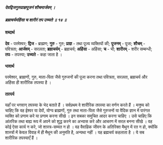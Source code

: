 ##### देवद्विजगुरुप्राज्ञपूजनं शौचमार्जवम् ।
##### ब्रह्मचर्यमहिंसा च शारीरं तप उच्यते ॥ १४ ॥

#### शब्दार्थ

**देव** - परमेश्वर; **द्विज** - ब्राह्मण; **गुरु** - गुरु; **प्राज्ञ** - तथा पूज्य व्यक्तियों की; **पूजनम्** - पूजा; **शौचम्** - पवित्रता; **आर्जवम्** - सरलता; **ब्रह्मचर्यम्** - ब्रह्मचर्य; **अहिंसा** - अहिंसा; **च** - भी; **शारीरम्** - शरीर सम्बन्धी; **तपः** - तपस्या; **उच्यते** - कहा जाता है ।

#### भावार्थ

परमेश्वर, ब्राह्मणों, गुरु, माता-पिता जैसे गुरुजनों की पूजा करना तथा पवित्रता, सरलता, ब्रह्मचर्य और अहिंसा ही शारीरिक तपस्या है ।

#### तात्पर्य

यहाँ पर भगवान् तपस्या के भेद बताते हैं । सर्वप्रथम वे शारीरिक तपस्या का वर्णन करते हैं । मनुष्य को चाहिए कि वह ईश्वर या देवों, योग्य ब्राह्मणों, गुरु तथा माता-पिता जैसे गुरुजनों या वैदिक ज्ञान में पारंगत व्यक्ति को प्रणाम करे या प्रणाम करना सीखे । इन सबका समुचित आदर करना चाहिए । उसे चाहिए कि आंतरिक तथा बाह्य रूप में अपने को शुद्ध करने का अभ्यास करे और आचरण में सरल बनना सीखे । वह कोई ऐसा कार्य न करे, जो शास्त्र-सम्मत न हो । वह वैवाहिक जीवन के अतिरिक्त मैथुन में रत न हो, क्योंकि शास्त्रों में केवल विवाह में ही मैथुन की अनुमति है, अन्यथा नहीं । यह ब्रह्मचर्य कहलाता है । ये सब शारीरिक तपस्याएँ हैं ।
